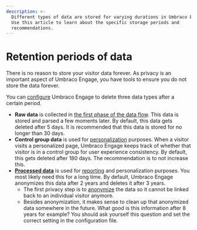 ```yaml
---
description: >-
  Different types of data are stored for varying durations in Umbraco Engage.
  Use this article to learn about the specific storage periods and
  recommendations.
---
```


# Retention periods of data

There is no reason to store your visitor data forever. As privacy is an important aspect of Umbraco Engage, you have tools to ensure you do not store the data forever.

You can [configure](../developers/settings/configuration.md) Umbraco Engage to delete three data types after a certain period.

* **Raw data** is collected in [the first phase of the data flow](../developers/introduction/dataflow-pipeline/data-collection.md). This data is stored and parsed a few moments later. By default, this data gets deleted after 5 days. It is recommended that this data is stored for no longer than 30 days.
* **Control group data** is used for [personalization](../developers/personalization/) purposes. When a visitor visits a personalized page, Umbraco Engage keeps track of whether that visitor is in a control group for user experience consistency. By default, this gets deleted after 180 days. The recommendation is to not increase this.
* [**Processed data**](../developers/introduction/dataflow-pipeline/data-parsing.md) is used for [reporting](../developers/introduction/dataflow-pipeline/reporting.md) and personalization purposes. You most likely need this for a long time. By default, Umbraco Engage anonymizes this data after 2 years and deletes it after 3 years.
  * The first privacy step is to [anonymize](anonymization.md) the data so it cannot be linked back to an individual visitor anymore.
  * Besides anonymization, it makes sense to clean up that anonymized data somewhere in the future. What good is this information after 8 years for example? You should ask yourself this question and set the correct setting in the configuration file.
